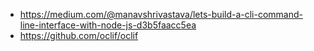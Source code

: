 * https://medium.com/@manavshrivastava/lets-build-a-cli-command-line-interface-with-node-js-d3b5faacc5ea
* https://github.com/oclif/oclif